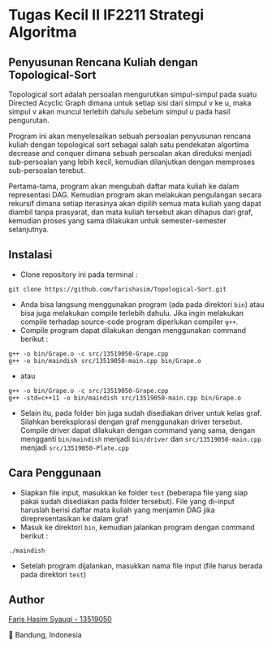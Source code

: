 # Tugas Kecil II IF2211 Strategi Algoritma

## Penyusunan Rencana Kuliah dengan Topological-Sort
Topological sort adalah persoalan mengurutkan simpul-simpul pada suatu Directed Acyclic Graph dimana untuk setiap sisi dari simpul v ke u, maka simpul v akan muncul terlebih dahulu sebelum simpul u pada hasil pengurutan.

Program ini akan menyelesaikan sebuah persoalan penyusunan rencana kuliah dengan topological sort sebagai salah satu pendekatan algortima decrease and conquer dimana sebuah persoalan akan direduksi menjadi sub-persoalan yang lebih kecil, kemudian dilanjutkan dengan memproses sub-persoalan terebut.

Pertama-tama, program akan mengubah daftar mata kuliah ke dalam representasi DAG. Kemudian program akan melakukan pengulangan secara rekursif dimana setiap iterasinya akan dipilih semua mata kuliah yang dapat diambil tanpa prasyarat, dan mata kuliah tersebut akan dihapus dari graf, kemudian proses yang sama dilakukan untuk semester-semester selanjutnya. 

## Instalasi
- Clone repository ini pada terminal : 
```
git clone https://github.com/farishasim/Topological-Sort.git
```
- Anda bisa langsung menggunakan program (ada pada direktori `bin`) atau bisa juga melakukan compile terlebih dahulu. Jika ingin melakukan compile terhadap source-code program diperlukan compiler `g++`.
- Compile program dapat dilakukan dengan menggunakan command berikut :
```
g++ -o bin/Grape.o -c src/13519050-Grape.cpp
g++ -o bin/maindish src/13519050-main.cpp bin/Grape.o
```
- atau
```
g++ -o bin/Grape.o -c src/13519050-Grape.cpp
g++ -std=c++11 -o bin/maindish src/13519050-main.cpp bin/Grape.o
```
- Selain itu, pada folder bin juga sudah disediakan driver untuk kelas graf. Silahkan bereksplorasi dengan graf menggunakan driver tersebut. Compile driver dapat dilakukan dengan command yang sama, dengan mengganti `bin/maindish` menjadi `bin/driver` dan `src/13519050-main.cpp` menjadi `src/13519050-Plate.cpp`

## Cara Penggunaan
- Siapkan file input, masukkan ke folder `test` (beberapa file yang siap pakai sudah disediakan pada folder tersebut). File yang di-input haruslah berisi daftar mata kuliah yang menjamin DAG jika direpresentasikan ke dalam graf
- Masuk ke direktori `bin`, kemudian jalankan program dengan command berikut  :
```
./maindish
```
- Setelah program dijalankan, masukkan nama file input (file harus berada pada direktori `test`)

## Author

[Faris Hasim Syauqi - 13519050](https://github.com/farishasim)

📌 Bandung, Indonesia